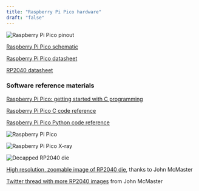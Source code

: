 ```yaml
---
title: "Raspberry Pi Pico hardware"
draft: "false"
---
```


![Raspberry Pi Pico pinout](/img/raspberry-pi-pico-pinout.svg)

[Raspberry Pi Pico schematic](/pdf/raspberry-pi-pico-schematic.pdf)

[Raspberry Pi Pico datasheet](/pdf/raspberry-pi-pico-datasheet.pdf)

[RP2040 datasheet](/pdf/microcontroller-RP2040.pdf)

### Software reference materials

[Raspberry Pi Pico: getting started with C programming](/pdf/raspberry-pi-pico-getting-started-with-c.pdf)

[Raspberry Pi Pico C code reference](/pdf/raspberry-pi-pico-c-sdk.pdf)

[Raspberry Pi Pico Python code reference](/pdf/raspberry-pi-pico-python-sdk.pdf)

![Raspberry Pi Pico](/img/raspberry-pi-pico.jpg)

![Raspberry Pi Pico X-ray](/img/raspberry-pi-pico-xray.png)

![Decapped RP2040 die](/img/decapped-rp2040.jpg)

[High resolution, zoomable image of RP2040 die](https://siliconpr0n.org/map/raspberry-pi/rp2-b0/mz_mit20x/), thanks to John McMaster

[Twitter thread with more RP2040 images](https://twitter.com/johndmcmaster/status/1355092011829719046) from John McMaster
